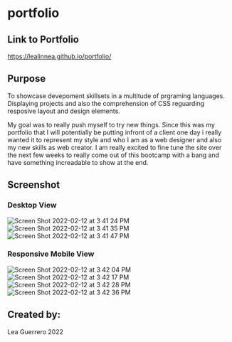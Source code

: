 # portfolio

## Link to Portfolio
 https://lealinnea.github.io/portfolio/
 
 ## Purpose
To showcase devepoment skillsets in a multitude of prgraming languages.
Displaying projects and also the comprehension of CSS reguarding resposive layout and design elements.

My goal was to really push myself to try new things. Since this was my portfolio that I will potentially be putting infront of a client one day i really wanted it to represent my style and who I am as a web designer and also my new skills as web creator. I am really excited to fine tune the site over the next few weeks to really come out of this bootcamp with a bang and have something increadable to show at the end.
 
 
 ## Screenshot
### Desktop View

 ![Screen Shot 2022-02-12 at 3 41 24 PM](https://user-images.githubusercontent.com/97196262/153729417-288dd045-fda3-4fd4-af72-67e432af7d9a.png)
 ![Screen Shot 2022-02-12 at 3 41 35 PM](https://user-images.githubusercontent.com/97196262/153729421-7897a705-fdb2-41d2-b18d-e90aa7f9b2b6.png)
 ![Screen Shot 2022-02-12 at 3 41 47 PM](https://user-images.githubusercontent.com/97196262/153729426-09ada521-707a-420a-ba70-4d6feb76b350.png)

### Responsive Mobile View

![Screen Shot 2022-02-12 at 3 42 04 PM](https://user-images.githubusercontent.com/97196262/153729475-fd61ae9f-5d4d-4cff-9857-36f7b3b2d628.png)
![Screen Shot 2022-02-12 at 3 42 17 PM](https://user-images.githubusercontent.com/97196262/153729478-4e52bc1d-3ba3-4f1b-97dc-495cd7941615.png)
![Screen Shot 2022-02-12 at 3 42 28 PM](https://user-images.githubusercontent.com/97196262/153729481-6cce7232-f890-46eb-9890-6af02f160da7.png)
![Screen Shot 2022-02-12 at 3 42 36 PM](https://user-images.githubusercontent.com/97196262/153729485-5ad124df-a168-4962-a981-c03833fdfef5.png)


 ## Created by:
 Lea Guerrero 2022

